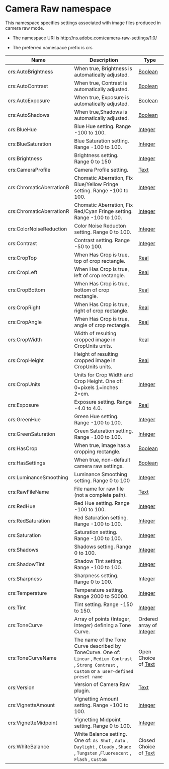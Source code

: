 # Camera Raw namespace

This namespace specifies settings associated with image files produced in camera raw mode.

- The namespace URI is http://ns.adobe.com/camera-raw-settings/1.0/

- The preferred namespace prefix is crs

|Name|Description|Type|
|----|-----------|----|
|crs:AutoBrightness|When true, Brightness is automatically adjusted.  |[Boolean](./XMPDataTypes/CoreProperties.md#boolean)|
|crs:AutoContrast|When true, Contrast is automatically adjusted.  |[Boolean](./XMPDataTypes/CoreProperties.md#boolean)|
|crs:AutoExposure|When true, Exposure is automatically adjusted.  |[Boolean](./XMPDataTypes/CoreProperties.md#boolean)|
|crs:AutoShadows|When true,Shadows is automatically adjusted.  |[Boolean](./XMPDataTypes/CoreProperties.md#boolean)|
|crs:BlueHue|Blue Hue setting. Range -100 to 100.  |[Integer](./XMPDataTypes/CoreProperties.md#integer)|
|crs:BlueSaturation|Blue Saturation setting. Range -100 to 100.  |[Integer](./XMPDataTypes/CoreProperties.md#integer)|
|crs:Brightness|Brightness setting. Range 0 to 150  |[Integer](./XMPDataTypes/CoreProperties.md#integer)|
|crs:CameraProfile|Camera Profile setting.  |[Text](./XMPDataTypes/CoreProperties.md#text)|
|crs:ChromaticAberrationB|Chomatic Aberration, Fix Blue/Yellow Fringe setting. Range -100 to 100.  |[Integer](./XMPDataTypes/CoreProperties.md#integer)|
|crs:ChromaticAberrationR|Chomatic Aberration, Fix Red/Cyan Fringe setting. Range -100 to 100.  |[Integer](./XMPDataTypes/CoreProperties.md#integer)|
|crs:ColorNoiseReduction|Color Noise Reducton setting. Range 0 to 100.  |[Integer](./XMPDataTypes/CoreProperties.md#integer)|
|crs:Contrast|Contrast setting. Range -50 to 100.  |[Integer](./XMPDataTypes/CoreProperties.md#integer)|
|crs:CropTop|When Has Crop is true, top of crop rectangle.  |[Real](./XMPDataTypes/CoreProperties.md#real)|
|crs:CropLeft|When Has Crop is true, left of crop rectangle.  |[Real](./XMPDataTypes/CoreProperties.md#real)|
|crs:CropBottom|When Has Crop is true, bottom of crop rectangle.  |[Real](./XMPDataTypes/CoreProperties.md#real)|
|crs:CropRight|When Has Crop is true, right of crop rectangle.  |[Real](./XMPDataTypes/CoreProperties.md#real)|
|crs:CropAngle|When Has Crop is true, angle of crop rectangle.  |[Real](./XMPDataTypes/CoreProperties.md#real)|
|crs:CropWidth|Width of resulting cropped image in CropUnits units.  |[Real](./XMPDataTypes/CoreProperties.md#real)|
|crs:CropHeight|Height of resulting cropped image in CropUnits units.  |[Real](./XMPDataTypes/CoreProperties.md#real)|
|crs:CropUnits|Units for Crop Width and Crop Height. One of: 0=pixels 1=inches 2=cm.  |[Integer](./XMPDataTypes/CoreProperties.md#integer)|
|crs:Exposure|Exposure setting. Range -4.0 to 4.0.  |[Real](./XMPDataTypes/CoreProperties.md#real)|
|crs:GreenHue|Green Hue setting. Range -100 to 100.  |[Integer](./XMPDataTypes/CoreProperties.md#integer)|
|crs:GreenSaturation|Green Saturation setting. Range -100 to 100.  |[Integer](./XMPDataTypes/CoreProperties.md#integer)|
|crs:HasCrop|When true, image has a cropping rectangle.  |[Boolean](./XMPDataTypes/CoreProperties.md#boolean)|
|crs:HasSettings|When true, non-default camera raw settings.  |[Boolean](./XMPDataTypes/CoreProperties.md#boolean)|
|crs:LuminanceSmoothing|Luminance Smoothing setting. Range 0 to 100  |[Integer](./XMPDataTypes/CoreProperties.md#integer)|
|crs:RawFileName|File name for raw file (not a complete path).  |[Text](./XMPDataTypes/CoreProperties.md#text)|
|crs:RedHue|Red Hue setting. Range -100 to 100.  |[Integer](./XMPDataTypes/CoreProperties.md#integer)|
|crs:RedSaturation|Red Saturation setting. Range -100 to 100.  |[Integer](./XMPDataTypes/CoreProperties.md#integer)|
|crs:Saturation|Saturation setting. Range -100 to 100.  |[Integer](./XMPDataTypes/CoreProperties.md#integer)|
|crs:Shadows|Shadows setting. Range 0 to 100.  |[Integer](./XMPDataTypes/CoreProperties.md#integer)|
|crs:ShadowTint|Shadow Tint setting. Range -100 to 100.  |[Integer](./XMPDataTypes/CoreProperties.md#integer)|
|crs:Sharpness|Sharpness setting. Range 0 to 100.  |[Integer](./XMPDataTypes/CoreProperties.md#integer)|
|crs:Temperature|Temperature setting. Range 2000 to 50000.  |[Integer](./XMPDataTypes/CoreProperties.md#integer)|
|crs:Tint|Tint setting. Range -150 to 150.  |[Integer](./XMPDataTypes/CoreProperties.md#integer)|
|crs:ToneCurve|Array of points (Integer, Integer) defining a Tone Curve.  |Ordered array of [Integer](./XMPDataTypes/CoreProperties.md#integer)|
|crs:ToneCurveName|The name of the Tone Curve described by ToneCurve. One of: `Linear` , `Medium Contrast` , `Strong Contrast` , `Custom` or `a user-defined preset name` |Open Choice of [Text](./XMPDataTypes/CoreProperties.md#text)|
|crs:Version|Version of Camera Raw plugin.  |[Text](./XMPDataTypes/CoreProperties.md#text)|
|crs:VignetteAmount|Vignetting Amount setting. Range -100 to 100.  |[Integer](./XMPDataTypes/CoreProperties.md#integer)|
|crs:VignetteMidpoint|Vignetting Midpoint setting. Range 0 to 100.  |[Integer](./XMPDataTypes/CoreProperties.md#integer)|
|crs:WhiteBalance|White Balance setting. One of: `As Shot` , `Auto` , `Daylight` , `Cloudy` , `Shade` , `Tungsten` ,`Fluorescent` , `Flash` , `Custom` |Closed Choice of [Text](./XMPDataTypes/CoreProperties.md#text)|

